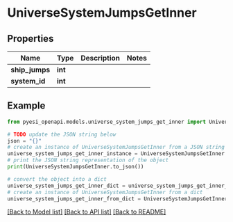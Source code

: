 # UniverseSystemJumpsGetInner


## Properties

Name | Type | Description | Notes
------------ | ------------- | ------------- | -------------
**ship_jumps** | **int** |  | 
**system_id** | **int** |  | 

## Example

```python
from pyesi_openapi.models.universe_system_jumps_get_inner import UniverseSystemJumpsGetInner

# TODO update the JSON string below
json = "{}"
# create an instance of UniverseSystemJumpsGetInner from a JSON string
universe_system_jumps_get_inner_instance = UniverseSystemJumpsGetInner.from_json(json)
# print the JSON string representation of the object
print(UniverseSystemJumpsGetInner.to_json())

# convert the object into a dict
universe_system_jumps_get_inner_dict = universe_system_jumps_get_inner_instance.to_dict()
# create an instance of UniverseSystemJumpsGetInner from a dict
universe_system_jumps_get_inner_from_dict = UniverseSystemJumpsGetInner.from_dict(universe_system_jumps_get_inner_dict)
```
[[Back to Model list]](../README.md#documentation-for-models) [[Back to API list]](../README.md#documentation-for-api-endpoints) [[Back to README]](../README.md)


